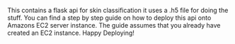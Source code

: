 This contains a flask api for skin classification it uses a .h5 file for doing the stuff.
You can find a step by step guide on how to deploy this api onto Amazons EC2 server instance.
The guide assumes that you already have created an EC2 instance.
Happy Deploying!
